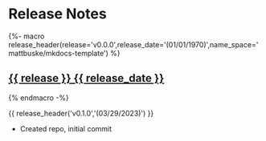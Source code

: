 # Release Notes

{%- macro release_header(release='v0.0.0',release_date='(01/01/1970)',name_space='mattbuske/mkdocs-template') %}
## <a href="https://github.com/{{ name_space }}/releases/tag/{{ release }}" target="_blank" title="{{ release }} Release" alt="{{ release }} Release">**{{ release }} {{ release_date }}**</a>
{% endmacro -%}

{{ release_header('v0.1.0','(03/29/2023)') }}
- Created repo, initial commit
